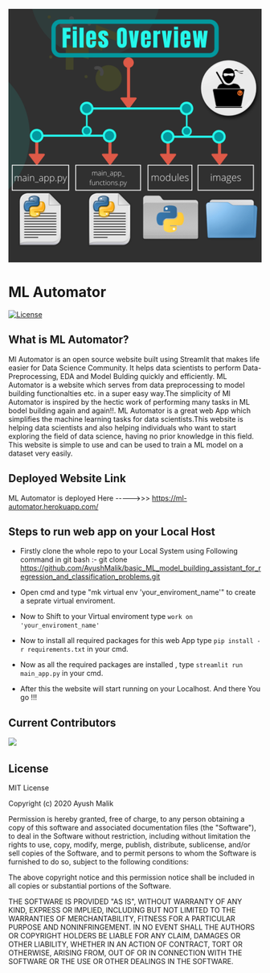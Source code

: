 ![Files Overview](images/files_overview.png)



# ML Automator
[![License](https://img.shields.io/pypi/l/ansicolortags.svg)](https://img.shields.io/pypi/l/ansicolortags.svg)



## What is ML Automator?
Ml Automator is an open source website built using Streamlit that makes life easier for Data Science Community. It helps data scientists to perform Data-Preprocessing, EDA and Model Bulding quickly and efficiently. ML Automator is a website which serves from data preprocessing to model building functionalties etc. in a super easy way.The simplicity of Ml Automator is inspired by the hectic work of performing many tasks in ML bodel building again and again!!.
ML Automator is a great web App which simplifies the machine learning tasks for data scientists.This website is helping data scientists and also helping individuals who want to start exploring the field of data science, having no prior knowledge in this field. This website is simple to use and can be used to train a ML model on a dataset very easily.



## Deployed Website Link
ML Automator is deployed Here  ----->>>  https://ml-automator.herokuapp.com/


## Steps to run web app on your Local Host
- Firstly clone the whole repo to your Local System using Following command in git bash :- 
  git clone https://github.com/AyushMalik/basic_ML_model_building_assistant_for_regression_and_classification_problems.git

- Open cmd and type "mk virtual env 'your_enviroment_name'" to create a seprate virtual enviroment. 

- Now to Shift to your Virtual enviroment type  ``work on 'your_enviroment_name'``  

- Now to install all required packages for this web App type ``pip install -r requirements.txt`` in your cmd.

- Now as all the required packages are installed , type ``streamlit run main_app.py`` in your cmd.

- After this the website will start running on your Localhost. And there You go !!!



## Current Contributors
<a href="https://github.com/Ayush-Malik/basic_ML_model_building_assistant_for_regression_and_classification_problems/graphs/contributors">
  <img src="https://contributors-img.web.app/image?repo=Ayush-Malik/basic_ML_model_building_assistant_for_regression_and_classification_problems" />
</a>


## License

MIT License

Copyright (c) 2020 Ayush Malik

Permission is hereby granted, free of charge, to any person obtaining a copy of this software and associated documentation files (the "Software"), to deal in the Software without restriction, including without limitation the rights to use, copy, modify, merge, publish, distribute, sublicense, and/or sell copies of the Software, and to permit persons to whom the Software is furnished to do so, subject to the following conditions:

The above copyright notice and this permission notice shall be included in all copies or substantial portions of the Software.

THE SOFTWARE IS PROVIDED "AS IS", WITHOUT WARRANTY OF ANY KIND, EXPRESS OR IMPLIED, INCLUDING BUT NOT LIMITED TO THE WARRANTIES OF MERCHANTABILITY, FITNESS FOR A PARTICULAR PURPOSE AND NONINFRINGEMENT. IN NO EVENT SHALL THE AUTHORS OR COPYRIGHT HOLDERS BE LIABLE FOR ANY CLAIM, DAMAGES OR OTHER LIABILITY, WHETHER IN AN ACTION OF CONTRACT, TORT OR OTHERWISE, ARISING FROM, OUT OF OR IN CONNECTION WITH THE SOFTWARE OR THE USE OR OTHER DEALINGS IN THE SOFTWARE.
